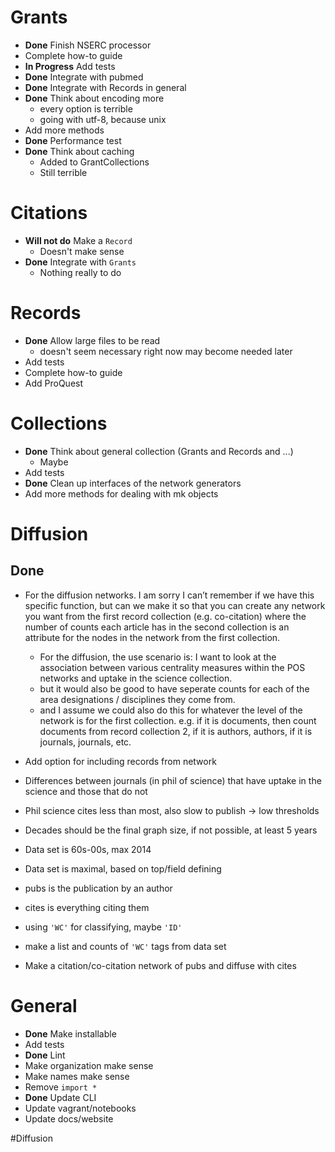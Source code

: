 # Grants
+ **Done** Finish NSERC processor
+ Complete how-to guide
+ **In Progress** Add tests
+ **Done** Integrate with pubmed
+ **Done** Integrate with Records in general
+ **Done** Think about encoding more
    - every option is terrible
    - going with utf-8, because unix
+ Add more methods
+ **Done** Performance test
+ **Done** Think about caching
    - Added to GrantCollections
    - Still terrible

# Citations
+ **Will not do** Make a `Record`
    - Doesn't make sense
+ **Done** Integrate with `Grants`
    - Nothing really to do

# Records
+ **Done** Allow large files to be read
    - doesn't seem necessary right now may become needed later
+ Add tests
+ Complete how-to guide
+ Add ProQuest

# Collections
+ **Done** Think about general collection (Grants and Records and ...)
    - Maybe
+ Add tests
+ **Done** Clean up interfaces of the network generators
+ Add more methods for dealing with mk objects

# Diffusion
## Done
+ For the diffusion networks. I am sorry I can’t remember if we have this specific function, but can we make it so that you can create any network you want from the first record collection (e.g. co-citation) where the number of counts each article has in the second collection is an attribute for the nodes in the network from the first collection.
    - For the diffusion, the use scenario is: I want to look at the association between various centrality measures within the POS networks and uptake in the science collection.
    - but it would also be good to have seperate counts for each of the area designations / disciplines they come from.
    - and I assume we could also do this for whatever the level of the network is for the first collection. e.g. if it is documents, then count documents from record collection 2, if it is authors, authors, if it is journals, journals, etc.

+ Add option for including records from network
+ Differences between journals (in phil of science) that have uptake in the science and those that do not
+ Phil science cites less than most, also slow to publish -> low thresholds
+ Decades should be the final graph size, if not possible, at least 5 years
+ Data set is 60s-00s, max 2014
+ Data set is maximal, based on top/field defining
+ pubs is the publication by an author
+ cites is everything citing them
+ using `'WC'` for classifying, maybe `'ID'`
+ make a list and counts of `'WC'` tags from data set
+ Make a citation/co-citation network of pubs and diffuse with cites


# General
+ **Done** Make installable
+ Add tests
+ **Done** Lint
+ Make organization make sense
+ Make names make sense
+ Remove `import *`
+ **Done** Update CLI
+ Update vagrant/notebooks
+ Update docs/website

#Diffusion
